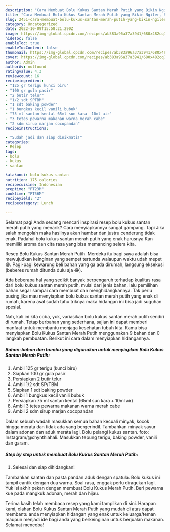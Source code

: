 ```yaml
---
description: "Cara Membuat Bolu Kukus Santan Merah Putih yang Bikin Ngiler, Buat Buka Puasa Menggugah Selera"
title: "Cara Membuat Bolu Kukus Santan Merah Putih yang Bikin Ngiler, Buat Buka Puasa Menggugah Selera"
slug: 2451-cara-membuat-bolu-kukus-santan-merah-putih-yang-bikin-ngiler-buat-buka-puasa-menggugah-selera
category: Uncategorized
date: 2022-10-09T15:58:21.290Z
image: https://img-global.cpcdn.com/recipes/ab383a96a37a3941/680x482cq70/bolu-kukus-santan-merah-putih-foto-resep-utama.jpg
hideToc: false
enableToc: true
enableTocContent: false
thumbnail: https://img-global.cpcdn.com/recipes/ab383a96a37a3941/680x482cq70/bolu-kukus-santan-merah-putih-foto-resep-utama.jpg
cover: https://img-global.cpcdn.com/recipes/ab383a96a37a3941/680x482cq70/bolu-kukus-santan-merah-putih-foto-resep-utama.jpg
author: Admin
authorAv: notfound
ratingvalue: 4.3
reviewcount: 16
recipeingredient:
- "125 gr terigu kunci biru"
- "100 gr gula pasir"
- "2 butir telur"
- "1/2 sdt SPTBM"
- "1 sdt baking powder"
- "1 bungkus kecil vanili bubuk"
- "75 ml santan kental 65ml sun kara  10ml air"
- "3 tetes pewarna makanan warna merah cabe"
- "2 sdm sirup marjan cocopandan"
recipeinstructions:

- "Sudah jadi dan siap dinikmati!"
categories:
- Resep
tags:
- bolu
- kukus
- santan

katakunci: bolu kukus santan 
nutrition: 175 calories
recipecuisine: Indonesian
preptime: "PT23M"
cooktime: "PT56M"
recipeyield: "2"
recipecategory: Lunch

---
```



Selamat pagi Anda sedang mencari inspirasi resep bolu kukus santan merah putih yang menarik? Cara menyiapkannya sangat gampang. Tapi Jika salah mengolah maka hasilnya akan hambar dan justru cenderung tidak enak. Padahal bolu kukus santan merah putih yang enak harusnya Kan memiliki aroma dan cita rasa yang bisa memancing selera kita.


Resep Bolu Kukus Santan Merah Putih. Merdeka itu bagi saya adalah bisa mewujudkan keinginan yang sempet tertunda walaupun waktu udah mepet 😁. Pagi-pagi kewarung beli bahan yang ga ada dirumah, langsung eksekusi (beberes rumah ditunda dulu aja 😂).

Ada beberapa hal yang sedikit banyak berpengaruh terhadap kualitas rasa dari bolu kukus santan merah putih, mulai dari jenis bahan, lalu pemilihan bahan segar sampai cara membuat dan menghidangkannya. Tak perlu pusing jika mau menyiapkan bolu kukus santan merah putih yang enak di rumah, karena asal sudah tahu triknya maka hidangan ini bisa jadi suguhan spesial.


Nah, kali ini kita coba, yuk, variasikan bolu kukus santan merah putih sendiri di rumah. Tetap berbahan yang sederhana, sajian ini dapat memberi manfaat untuk membantu menjaga kesehatan tubuh kita. Kamu bisa menyiapkan Bolu Kukus Santan Merah Putih menggunakan 9 bahan dan 0 langkah pembuatan. Berikut ini cara dalam menyiapkan hidangannya.

<!--inarticleads1-->

##### Bahan-bahan dan bumbu yang digunakan untuk menyiapkan Bolu Kukus Santan Merah Putih:

1. Ambil 125 gr terigu (kunci biru)
1. Siapkan 100 gr gula pasir
1. Persiapkan 2 butir telur
1. Ambil 1/2 sdt SP/TBM
1. Siapkan 1 sdt baking powder
1. Ambil 1 bungkus kecil vanili bubuk
1. Persiapkan 75 ml santan kental (65ml sun kara + 10ml air)
1. Ambil 3 tetes pewarna makanan warna merah cabe
1. Ambil 2 sdm sirup marjan cocopandan


Dalam sebuah wadah masukkan semua bahan kecuali minyak, kocok hingga merata dan tidak ada yang bergerindil. Tambahkan minyak sayur dalam adonan dan aduk merata lagi. Bolu pelangi kukus santan. foto: Instagram/@chynthiahali. Masukkan tepung terigu, baking powder, vanili dan garam. 

<!--inarticleads2-->

##### Step by step untuk membuat Bolu Kukus Santan Merah Putih:


1. Selesai dan siap dihidangkan!

Tambahkan santan dan pasta pandan aduk dengan spatula. Bolu kukus ini tampil cantik dengan dua warna. Soal rasa, enggak perlu diragukan lagi. Yuk isi akhir pekan dengan membuat Bolu Kukus Merah Putih. Beri pewarna kue pada mangkuk adonan, merah dan hijau. 

Terima kasih telah membaca resep yang kami tampilkan di sini. Harapan kami, olahan Bolu Kukus Santan Merah Putih yang mudah di atas dapat membantu anda menyiapkan hidangan yang enak untuk keluarga/teman maupun menjadi ide bagi anda yang berkeinginan untuk berjualan makanan. Selamat mencoba!

